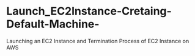 # Launch_EC2Instance-Cretaing-Default-Machine-
Launching an EC2 Instance and Termination Process of EC2 Instance on AWS

